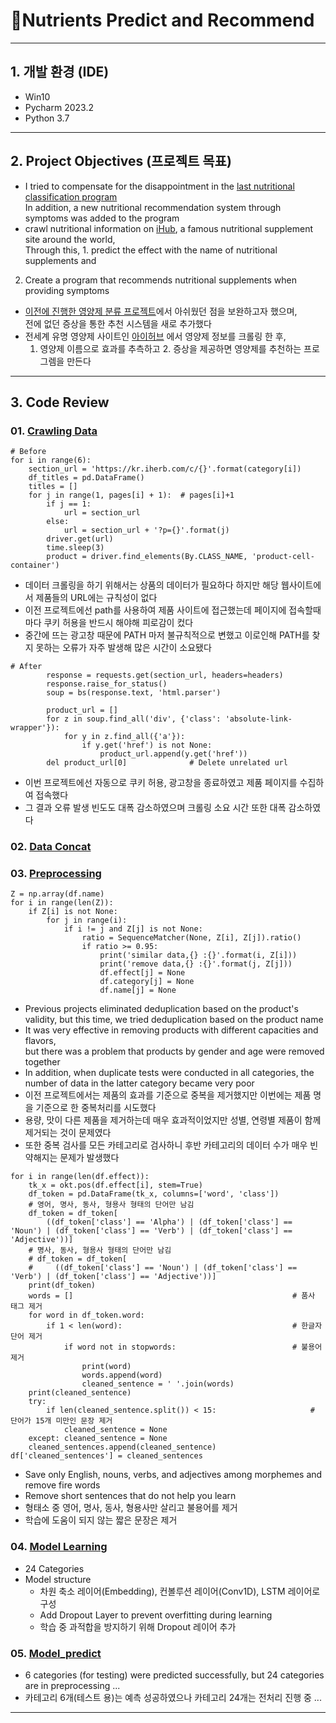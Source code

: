 # 💊Nutrients Predict and Recommend
---
## 1. 개발 환경 (IDE)
- Win10
- Pycharm 2023.2
- Python 3.7

---
##  2. Project Objectives (프로젝트 목표)
- I tried to compensate for the disappointment in the [last nutritional classification program](https://github.com/JiHyun-Jo7/IntelCapsule)  
In addition, a new nutritional recommendation system through symptoms was added to the program
- crawl nutritional information on [iHub](https://iherb.com/), a famous nutritional supplement site around the world,  
Through this, 1. predict the effect with the name of nutritional supplements and  
2. Create a program that recommends nutritional supplements when providing symptoms
- [이전에 진행한 영양제 분류 프로젝트](https://github.com/JiHyun-Jo7/IntelCapsule)에서 아쉬웠던 점을 보완하고자 했으며,  
  전에 없던 증상을 통한 추천 시스템을 새로 추가했다
- 전세계 유명 영양제 사이트인 [아이허브](https://kr.iherb.com/) 에서 영양제 정보를 크롤링 한 후,  
  1. 영양제 이름으로 효과를 추측하고 2. 증상을 제공하면 영양제를 추천하는 프로그렘을 만든다 
---
## 3. Code Review
### 01. [Crawling Data](https://github.com/JiHyun-Jo7/Nutrients_Predict_and_Recommend/blob/14c4883aed4a2f3beeb2dda1c5409048e4b9d581/01_crawling_data.py)
```
# Before
for i in range(6):
    section_url = 'https://kr.iherb.com/c/{}'.format(category[i])
    df_titles = pd.DataFrame()
    titles = []
    for j in range(1, pages[i] + 1):  # pages[i]+1
        if j == 1:
            url = section_url
        else:
            url = section_url + '?p={}'.format(j)
        driver.get(url)
        time.sleep(3)
        product = driver.find_elements(By.CLASS_NAME, 'product-cell-container')
```
- 데이터 크롤링을 하기 위해서는 상품의 데이터가 필요하다 하지만 해당 웹사이트에서 제품들의 URL에는 규칙성이 없다
- 이전 프로젝트에선 path를 사용하여 제품 사이트에 접근했는데 페이지에 접속할때마다 쿠키 허용을 반드시 해야해 피로감이 컸다
- 중간에 뜨는 광고창 때문에 PATH 마저 불규칙적으로 변했고 이로인해 PATH를 찾지 못하는 오류가 자주 발생해 많은 시간이 소요됐다
```
# After
        response = requests.get(section_url, headers=headers)
        response.raise_for_status()
        soup = bs(response.text, 'html.parser')

        product_url = []
        for z in soup.find_all('div', {'class': 'absolute-link-wrapper'}):
            for y in z.find_all({'a'}):
                if y.get('href') is not None:
                    product_url.append(y.get('href'))
        del product_url[0]              # Delete unrelated url
```
- 이번 프로젝트에선 자동으로 쿠키 허용, 광고창을 종료하였고 제품 페이지를 수집하여 접속했다
- 그 결과 오류 발생 빈도도 대폭 감소하였으며 크롤링 소요 시간 또한 대폭 감소하였다

### 02. [Data Concat](https://github.com/JiHyun-Jo7/Nutrients_Predict_and_Recommend/blob/e2ea50df5acf610e29da6c590f75c5b2601d9b4f/02_data_concat.py)

### 03. [Preprocessing](https://github.com/JiHyun-Jo7/Nutrients_Predict_and_Recommend/blob/e2ea50df5acf610e29da6c590f75c5b2601d9b4f/03_preprocessing.py)
```
Z = np.array(df.name)
for i in range(len(Z)):
    if Z[i] is not None:
        for j in range(i):
            if i != j and Z[j] is not None:
                ratio = SequenceMatcher(None, Z[i], Z[j]).ratio()
                if ratio >= 0.95:
                    print('similar data,{} :{}'.format(i, Z[i]))
                    print('remove data,{} :{}'.format(j, Z[j]))
                    df.effect[j] = None
                    df.category[j] = None
                    df.name[j] = None
```
- Previous projects eliminated deduplication based on the product's validity, but this time, we tried deduplication based on the product name
- It was very effective in removing products with different capacities and flavors,  
but there was a problem that products by gender and age were removed together
- In addition, when duplicate tests were conducted in all categories, the number of data in the latter category became very poor
- 이전 프로젝트에서는 제품의 효과를 기준으로 중복을 제거했지만 이번에는 제품 명을 기준으로 한 중복처리를 시도했다
- 용량, 맛이 다른 제품을 제거하는데 매우 효과적이었지만 성별, 연령별 제품이 함께 제거되는 것이 문제였다
- 또한 중복 검사를 모든 카테고리로 검사하니 후반 카테고리의 데이터 수가 매우 빈약해지는 문제가 발생했다

```
for i in range(len(df.effect)):
    tk_x = okt.pos(df.effect[i], stem=True)
    df_token = pd.DataFrame(tk_x, columns=['word', 'class'])
    # 영어, 명사, 동사, 형용사 형태의 단어만 남김
    df_token = df_token[
        ((df_token['class'] == 'Alpha') | (df_token['class'] == 'Noun') | (df_token['class'] == 'Verb') | (df_token['class'] == 'Adjective'))]
    # 명사, 동사, 형용사 형태의 단어만 남김
    # df_token = df_token[
    #     ((df_token['class'] == 'Noun') | (df_token['class'] == 'Verb') | (df_token['class'] == 'Adjective'))]
    print(df_token)
    words = []                                                 # 품사 태그 제거
    for word in df_token.word:
        if 1 < len(word):                                      # 한글자 단어 제거
            if word not in stopwords:                          # 불용어 제거
                print(word)
                words.append(word)
                cleaned_sentence = ' '.join(words)
    print(cleaned_sentence)
    try:
        if len(cleaned_sentence.split()) < 15:                     # 단어가 15개 미만인 문장 제거
            cleaned_sentence = None
    except: cleaned_sentence = None
    cleaned_sentences.append(cleaned_sentence)
df['cleaned_sentences'] = cleaned_sentences
```
- Save only English, nouns, verbs, and adjectives among morphemes and remove fire words
- Remove short sentences that do not help you learn
- 형태소 중 영어, 명사, 동사, 형용사만 살리고 불용어를 제거
- 학습에 도움이 되지 않는 짧은 문장은 제거

### 04. [Model Learning](https://github.com/JiHyun-Jo7/Nutrients_Predict_and_Recommend/blob/e2ea50df5acf610e29da6c590f75c5b2601d9b4f/04_model_learning.py)
- 24 Categories
- Model structure
  - 차원 축소 레이어(Embedding), 컨볼루션 레이어(Conv1D), LSTM 레이어로 구성
  - Add Dropout Layer to prevent overfitting during learning
  - 학습 중 과적합을 방지하기 위해 Dropout 레이어 추가

### 05. [Model_predict](https://github.com/JiHyun-Jo7/Nutrients_Predict_and_Recommend/blob/e2ea50df5acf610e29da6c590f75c5b2601d9b4f/05_model_predict.py)
- 6 categories (for testing) were predicted successfully, but 24 categories are in preprocessing ...
- 카테고리 6개(테스트 용)는 예측 성공하였으나 카테고리 24개는 전처리 진행 중 ...
---
